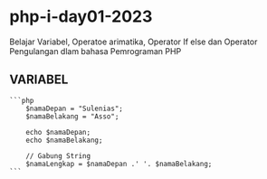 # php-i-day01-2023
Belajar Variabel, Operatoe arimatika, Operator If else dan Operator Pengulangan dlam bahasa Pemrograman PHP

## VARIABEL
    ```php
        $namaDepan = "Sulenias";
        $namaBelakang = "Asso";

        echo $namaDepan; 
        echo $namaBelakang;

        // Gabung String
        $namaLengkap = $namaDepan .' '. $namaBelakang;
    ```